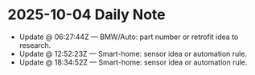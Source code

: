 # 2025-10-04 Daily Note

- Update @ 06:27:44Z — BMW/Auto: part number or retrofit idea to research.
- Update @ 12:52:23Z — Smart-home: sensor idea or automation rule.
- Update @ 18:34:52Z — Smart-home: sensor idea or automation rule.
